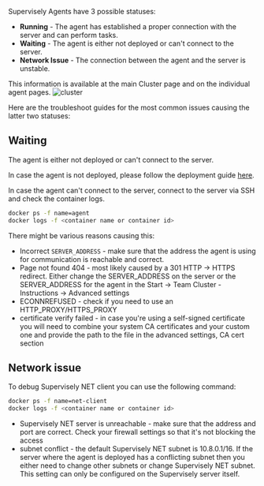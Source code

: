 Supervisely Agents have 3 possible statuses:

- **Running** - The agent has established a proper connection with the server and can perform tasks.
- **Waiting** - The agent is either not deployed or can't connect to the server.
- **Network Issue** - The connection between the agent and the server is unstable.

This information is available at the main Cluster page and on the individual agent pages.
![cluster](https://user-images.githubusercontent.com/48245050/227490463-e723ce70-1f02-4abe-b02b-3dd073cba87d.png)

Here are the troubleshoot guides for the most common issues causing the latter two statuses:

## Waiting
The agent is either not deployed or can't connect to the server.

In case the agent is not deployed, please follow the deployment guide [here](https://docs.supervisely.com/customization/agents/add_delete_node).

In case the agent can't connect to the server,  connect to the server via SSH and check the container logs.
```bash
docker ps -f name=agent
docker logs -f <container name or container id>
```

There might be various reasons causing this:
- Incorrect `SERVER_ADDRESS` - make sure that the address the agent is using for communication is reachable and correct.
- Page not found 404 - most likely caused by a 301 HTTP -> HTTPS redirect. Either change the SERVER_ADDRESS on the server or the SERVER_ADDRESS for the agent in the Start -> Team Cluster - Instructions -> Advanced settings
- ECONNREFUSED - check if you need to use an HTTP_PROXY/HTTPS_PROXY
- certificate verify failed - in case you're using a self-signed certificate you will need to combine your system CA certificates and your custom one and provide the path to the file in the advanced settings, CA cert section

## Network issue
To debug Supervisely NET client you can use the following command:
```bash
docker ps -f name=net-client
docker logs -f <container name or container id>
```

- Supervisely NET server is unreachable - make sure that the address and port are correct. Check your firewall settings so that it's not blocking the access
- subnet conflict - the default Supervisely NET subnet is 10.8.0.1/16. If the server where the agent is deployed has a conflicting subnet then you either need to change other subnets or change Supervisely NET subnet. This setting can only be configured on the Supervisely server itself.
